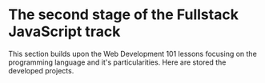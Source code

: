 # The second stage of the Fullstack JavaScript track
This section builds upon the Web Development 101 lessons focusing on the programming language and it's particularities.
Here are stored the developed projects.
